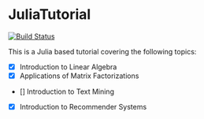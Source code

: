 # JuliaTutorial

[![Build Status](https://travis-ci.org/abhi123link/JuliaTutorial.jl.png)](https://travis-ci.org/abhi123link/JuliaTutorial.jl)

This is a Julia based tutorial covering the following topics:

- [x] Introduction to Linear Algebra
- [x] Applications of Matrix Factorizations
- [] Introduction to Text Mining 
- [x] Introduction to Recommender Systems
